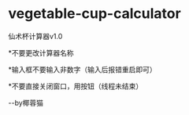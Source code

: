 # vegetable-cup-calculator
仙术杯计算器v1.0

*不要更改计算器名称

*输入框不要输入非数字（输入后报错重启即可）

*不要直接关闭窗口，用按钮（线程未结束）

--by椰蓉猫
